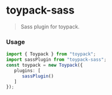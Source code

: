 # toypack-sass
> Sass plugin for toypack.

### Usage
```ts
import { Toypack } from "toypack";
import sassPlugin from "toypack-sass";
const toypack = new Toypack({
   plugins: [
      sassPlugin()
   ]
});
```